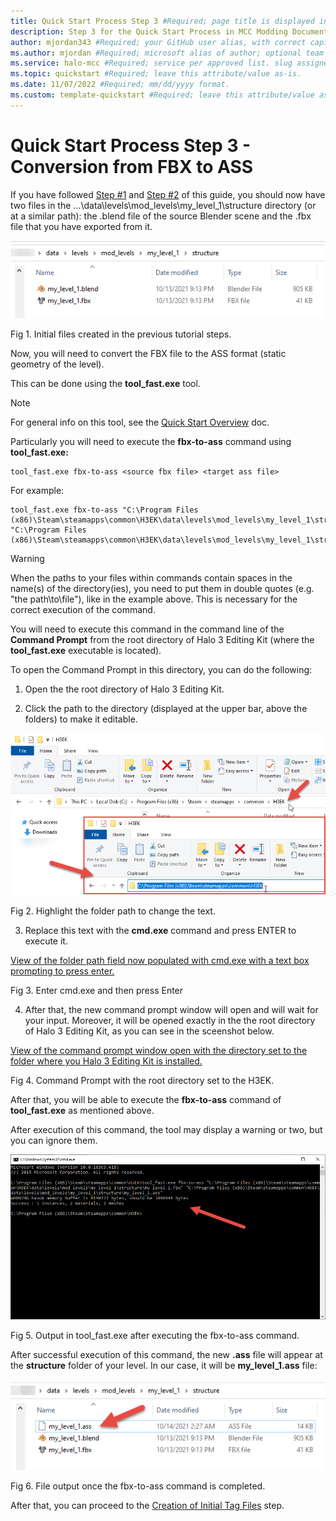 ```yaml
---
title: Quick Start Process Step 3 #Required; page title is displayed in search results. Include the brand.
description: Step 3 for the Quick Start Process in MCC Modding Documentation. #Required; article description that is displayed in search results. 
author: mjordan343 #Required; your GitHub user alias, with correct capitalization.
ms.author: mjordan #Required; microsoft alias of author; optional team alias.
ms.service: halo-mcc #Required; service per approved list. slug assigned by ACOM.
ms.topic: quickstart #Required; leave this attribute/value as-is.
ms.date: 11/07/2022 #Required; mm/dd/yyyy format.
ms.custom: template-quickstart #Required; leave this attribute/value as-is.
---
```


# Quick Start Process Step 3 - Conversion from FBX to ASS

If you have followed [Step #1](../Process/Step1.md) and [Step #2](../Process/Step2.md) of this guide, you should now have two files in the …\data\levels\mod_levels\my_level_1\structure directory (or at a similar path): the .blend file of the source Blender scene and the .fbx file that you have exported from it.

![View of the initial files created in steps 1 and 2 of the tutorial](./media/H3_QuickStart_ProcessStep3_InitialFiles.png)

Fig 1. Initial files created in the previous tutorial steps.

Now, you will need to convert the FBX file to the ASS format (static geometry of the level).

This can be done using the **tool_fast.exe** tool.

> [!NOTE]
> For general info on this tool, see the [Quick Start Overview](../QuickStartOverview.md) doc.

Particularly you will need to execute the **fbx-to-ass** command using **tool_fast.exe:**

```
tool_fast.exe fbx-to-ass <source fbx file> <target ass file>
```

For example: 

```
tool_fast.exe fbx-to-ass "C:\Program Files (x86)\Steam\steamapps\common\H3EK\data\levels\mod_levels\my_level_1\structure\my_level_1.fbx" "C:\Program Files (x86)\Steam\steamapps\common\H3EK\data\levels\mod_levels\my_level_1\structure\my_level_1.ass"
```

> [!WARNING]
> When the paths to your files within commands contain spaces in the name(s) of the directory(ies), you need to put them in double quotes (e.g. "the path\to\file"), like in the example above. This is necessary for the correct execution of the command.   

You will need to execute this command in the command line of the **Command Prompt** from the root directory of Halo 3 Editing Kit (where the **tool_fast.exe** executable is located).

To open the Command Prompt in this directory, you can do the following:

1. Open the the root directory of Halo 3 Editing Kit.

2. Click the path to the directory (displayed at the upper bar, above the folders) to make it editable.

![View of the folder path where your Halo 3 Editing Kit is located with the path highlighted so that it can be edited.](./media/H3_QuickStart_ProcessStep3_ClickPath.png)

Fig 2. Highlight the folder path to change the text.

3. Replace this text with the **cmd.exe** command and press ENTER to execute it.

[View of the folder path field now populated with cmd.exe with a text box prompting to press enter.](./media/H3_QuickStart_ProcessStep3_CMDEnter.png)

Fig 3. Enter cmd.exe and then press Enter

4.  After that, the new command prompt window will open and will wait for your input. Moreover, it will be opened exactly in the the root directory of Halo 3 Editing Kit, as you can see in the sceenshot below.

[View of the command prompt window open with the directory set to the folder where you Halo 3 Editing Kit is installed.](./media/H3_QuickStart_ProcessStep3_CMDRoot.png)

Fig 4. Command Prompt with the root directory set to the H3EK.

After that, you will be able to execute the **fbx-to-ass** command of **tool_fast.exe** as mentioned above.

After execution of this command, the tool may display a warning or two, but you can ignore them.

![View of the command prompt window with the output displayed after excecuting the fbx-to-ass command.](./media/H3_QuickStart_ProcessStep3_CMDExecution.png)

Fig 5. Output in tool_fast.exe after executing the fbx-to-ass command.

After successful execution of this command, the new **.ass** file will appear at the **structure** folder of your level. In our case, it will be **my_level_1.ass** file:

![View of the structure folder after the fbx-to-ass command is completed showing the new .ass file.](./media/H3_QuickStart_ProcessStep3_OutputFiles.png)

Fig 6. File output once the fbx-to-ass command is completed.

After that, you can proceed to the [Creation of Initial Tag Files](../Process/Step4.md) step.
